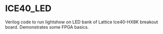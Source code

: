 # ICE40_LED
Verilog code to run lightshow on LED bank of Lattice Ice40-HX8K breakout board. Demonstrates some FPGA basics.

